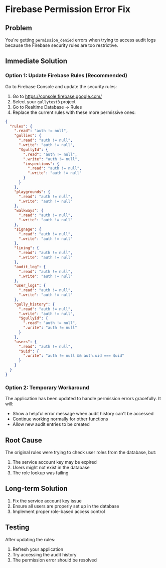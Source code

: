 # Firebase Permission Error Fix

## Problem
You're getting `permission_denied` errors when trying to access audit logs because the Firebase security rules are too restrictive.

## Immediate Solution

### Option 1: Update Firebase Rules (Recommended)
Go to Firebase Console and update the security rules:

1. Go to https://console.firebase.google.com/
2. Select your `gullytest3` project
3. Go to Realtime Database → Rules
4. Replace the current rules with these more permissive ones:

```json
{
  "rules": {
    ".read": "auth != null",
    "gullies": {
      ".read": "auth != null",
      ".write": "auth != null",
      "$gullyId": {
        ".read": "auth != null",
        ".write": "auth != null",
        "inspections": {
          ".read": "auth != null",
          ".write": "auth != null"
        }
      }
    },
    "playgrounds": {
      ".read": "auth != null",
      ".write": "auth != null"
    },
    "walkways": {
      ".read": "auth != null",
      ".write": "auth != null"
    },
    "signage": {
      ".read": "auth != null",
      ".write": "auth != null"
    },
    "lining": {
      ".read": "auth != null",
      ".write": "auth != null"
    },
    "audit_log": {
      ".read": "auth != null",
      ".write": "auth != null"
    },
    "user_logs": {
      ".read": "auth != null",
      ".write": "auth != null"
    },
    "gully_history": {
      ".read": "auth != null",
      ".write": "auth != null",
      "$gullyId": {
        ".read": "auth != null",
        ".write": "auth != null"
      }
    },
    "users": {
      ".read": "auth != null",
      "$uid": {
        ".write": "auth != null && auth.uid === $uid"
      }
    }
  }
}
```

### Option 2: Temporary Workaround
The application has been updated to handle permission errors gracefully. It will:
- Show a helpful error message when audit history can't be accessed
- Continue working normally for other functions
- Allow new audit entries to be created

## Root Cause
The original rules were trying to check user roles from the database, but:
1. The service account key may be expired
2. Users might not exist in the database
3. The role lookup was failing

## Long-term Solution
1. Fix the service account key issue
2. Ensure all users are properly set up in the database
3. Implement proper role-based access control

## Testing
After updating the rules:
1. Refresh your application
2. Try accessing the audit history
3. The permission error should be resolved
